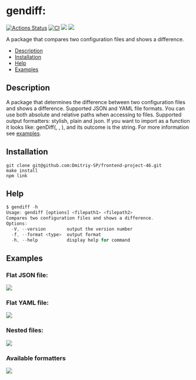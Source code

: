 # gendiff:

[![Actions Status](https://github.com/Dmitriy-SP/frontend-project-46/workflows/hexlet-check/badge.svg)](https://github.com/Dmitriy-SP/frontend-project-46/actions)
[![CI](https://github.com/Dmitriy-SP/frontend-project-46/actions/workflows/github-action-check.yml/badge.svg)](https://github.com/Dmitriy-SP/frontend-project-46/actions/workflows/github-action-check.yml)
<a href="https://codeclimate.com/github/Dmitriy-SP/frontend-project-46/maintainability"><img src="https://api.codeclimate.com/v1/badges/7a62bf70d6c3b6caf9c8/maintainability" /></a>
<a href="https://codeclimate.com/github/Dmitriy-SP/frontend-project-46/test_coverage"><img src="https://api.codeclimate.com/v1/badges/7a62bf70d6c3b6caf9c8/test_coverage" /></a>

A package that compares two configuration files and shows a difference.

- [Description](#Description)
- [Installation](#Installation)
- [Help](#Help)
- [Examples](#Examples)

## Description

A package that determines the difference between two configuration files and shows a difference.
Supported JSON and YAML file formats.
Уou can use both absolute and relative paths when accessing to files.
Supported output formatters: stylish, plain and json.
If you want to import as a function it looks like:
genDiff(<filepath1>, <filepath2>, <formatName>), and its outcome is the string.
For more information see [examples](#Examples).

## Installation

```
git clone git@github.com:Dmitriy-SP/frontend-project-46.git
make install
npm link
```

## Help
```js
$ gendiff -h
Usage: gendiff [options] <filepath1> <filepath2>
Compares two configuration files and shows a difference.
Options:
  -V, --version        output the version number
  -f, --format <type>  output format
  -h, --help           display help for command
```

## Examples

### Flat JSON file:
<a href="https://asciinema.org/a/hocBI8q6qgavYrsZgDz5kHfzp" target="_blank"><img src="https://asciinema.org/a/hocBI8q6qgavYrsZgDz5kHfzp.svg" /></a>

### Flat YAML file:
<a href="https://asciinema.org/a/fLp21wW4TfMlLHp1wzVxS2Thk" target="_blank"><img src="https://asciinema.org/a/fLp21wW4TfMlLHp1wzVxS2Thk.svg" /></a>

### Nested files:
<a href="https://asciinema.org/a/1WDqsfNNowJFGbn4MpVfvORuO" target="_blank"><img src="https://asciinema.org/a/1WDqsfNNowJFGbn4MpVfvORuO.svg" /></a>

### Available formatters
<a href="https://asciinema.org/a/66mats3kaB2vEeARtUDvpUVqf" target="_blank"><img src="https://asciinema.org/a/66mats3kaB2vEeARtUDvpUVqf.svg" /></a>